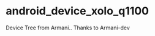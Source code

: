 android_device_xolo_q1100
=========================

Device Tree from Armani.. Thanks to Armani-dev
